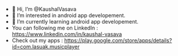 - 👋 Hi, I’m @KaushalVasava
- 👀 I’m interested in android app developement.
- 🌱 I’m currently learning android app developement.
- You can following me on 
LinkedIn : https://www.linkedin.com/in/kaushal-vasava
- Check out my apps :
https://play.google.com/store/apps/details?id=com.lasuak.musicplayer
